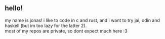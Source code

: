 ## hello! <br>
my name is jonas! i like to code in c and rust, and i want to try jai, odin and haskell (but im too lazy for the latter 2).<br>
most of my repos are private, so dont expect much here :3
